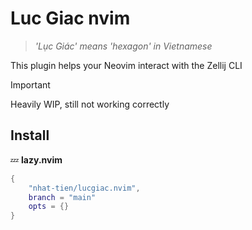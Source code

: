 # Luc Giac nvim

> *'Lục Giác' means 'hexagon' in Vietnamese*

This plugin helps your Neovim interact with the Zellij CLI

> [!IMPORTANT]
> Heavily WIP, still not working correctly

## Install
💤 **lazy.nvim**
```lua
{
    "nhat-tien/lucgiac.nvim",
    branch = "main"
    opts = {}
}
```

